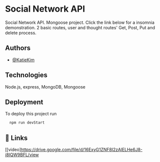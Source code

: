 # Social Network API

Social Network API. Mongoose project. 
Click the link below for a insomnia demonstration. 
2 basic routes, user and thought routes' Get, Post, Put and delete process. 



## Authors

- [@KatieKim](https://github.com/KatieKim22)


## Technologies

Node.js, express, MongoDB, Mongoose


## Deployment

To deploy this project run

```bash
  npm run devStart
```


## 🔗 Links
[[video]<https://drive.google.com/file/d/16ExyG1ZNF8I2zAlELHe6J8-i8IQW9BFL/view>